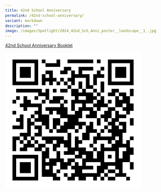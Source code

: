 ```yaml
---
title: 42nd School Anniversary
permalink: /42nd-school-anniversary/
variant: markdown
description: ""
image: /images/Spotlight/2024_42nd_Sch_Anni_poster__landscape__1_.jpg
---
```

[42nd School Anniversary Booklet](https://heyzine.com/flip-book/2f619a24a1.html)

![Scan QR Code to access Programme Booklet](/images/Spotlight/42nd_sch_anni_prog_booklet.png)